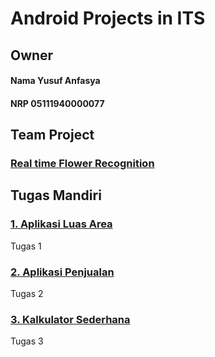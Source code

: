 # Android Projects in ITS

## Owner
#### Nama Yusuf Anfasya
#### NRP 05111940000077

## Team Project
### [Real time Flower Recognition](https://github.com/YusufAnfasya/RealTimeFlowerRecognition_TensorFlowLite)

## Tugas Mandiri

### [1. Aplikasi Luas Area](https://github.com/YusufAnfasya/LuasAreaFinal)
Tugas 1 

### [2. Aplikasi Penjualan](https://github.com/YusufAnfasya/Aplikasi_Penjualan_Final)
Tugas 2 

### [3. Kalkulator Sederhana](https://github.com/YusufAnfasya/KalkulatorSederhana)
Tugas 3

 
